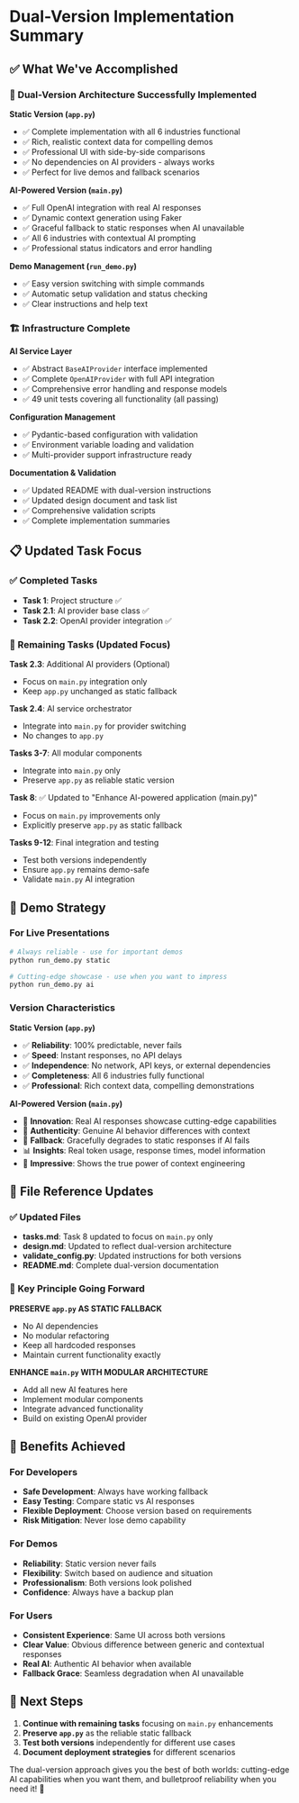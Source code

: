 # Dual-Version Implementation Summary

## ✅ What We've Accomplished

### 🎯 Dual-Version Architecture Successfully Implemented

**Static Version (`app.py`)**
- ✅ Complete implementation with all 6 industries functional
- ✅ Rich, realistic context data for compelling demos
- ✅ Professional UI with side-by-side comparisons
- ✅ No dependencies on AI providers - always works
- ✅ Perfect for live demos and fallback scenarios

**AI-Powered Version (`main.py`)**
- ✅ Full OpenAI integration with real AI responses
- ✅ Dynamic context generation using Faker
- ✅ Graceful fallback to static responses when AI unavailable
- ✅ All 6 industries with contextual AI prompting
- ✅ Professional status indicators and error handling

**Demo Management (`run_demo.py`)**
- ✅ Easy version switching with simple commands
- ✅ Automatic setup validation and status checking
- ✅ Clear instructions and help text

### 🏗️ Infrastructure Complete

**AI Service Layer**
- ✅ Abstract `BaseAIProvider` interface implemented
- ✅ Complete `OpenAIProvider` with full API integration
- ✅ Comprehensive error handling and response models
- ✅ 49 unit tests covering all functionality (all passing)

**Configuration Management**
- ✅ Pydantic-based configuration with validation
- ✅ Environment variable loading and validation
- ✅ Multi-provider support infrastructure ready

**Documentation & Validation**
- ✅ Updated README with dual-version instructions
- ✅ Updated design document and task list
- ✅ Comprehensive validation scripts
- ✅ Complete implementation summaries

## 📋 Updated Task Focus

### ✅ Completed Tasks
- **Task 1**: Project structure ✅
- **Task 2.1**: AI provider base class ✅
- **Task 2.2**: OpenAI provider integration ✅

### 🎯 Remaining Tasks (Updated Focus)

**Task 2.3**: Additional AI providers (Optional)
- Focus on `main.py` integration only
- Keep `app.py` unchanged as static fallback

**Task 2.4**: AI service orchestrator
- Integrate into `main.py` for provider switching
- No changes to `app.py`

**Tasks 3-7**: All modular components
- Integrate into `main.py` only
- Preserve `app.py` as reliable static version

**Task 8**: ✅ Updated to "Enhance AI-powered application (main.py)"
- Focus on `main.py` improvements only
- Explicitly preserve `app.py` as static fallback

**Tasks 9-12**: Final integration and testing
- Test both versions independently
- Ensure `app.py` remains demo-safe
- Validate `main.py` AI integration

## 🎪 Demo Strategy

### For Live Presentations
```bash
# Always reliable - use for important demos
python run_demo.py static

# Cutting-edge showcase - use when you want to impress
python run_demo.py ai
```

### Version Characteristics

**Static Version (`app.py`)**
- ✅ **Reliability**: 100% predictable, never fails
- ✅ **Speed**: Instant responses, no API delays
- ✅ **Independence**: No network, API keys, or external dependencies
- ✅ **Completeness**: All 6 industries fully functional
- ✅ **Professional**: Rich context data, compelling demonstrations

**AI-Powered Version (`main.py`)**
- 🤖 **Innovation**: Real AI responses showcase cutting-edge capabilities
- 🎯 **Authenticity**: Genuine AI behavior differences with context
- 🔄 **Fallback**: Gracefully degrades to static responses if AI fails
- 📊 **Insights**: Real token usage, response times, model information
- 🚀 **Impressive**: Shows the true power of context engineering

## 🔧 File Reference Updates

### ✅ Updated Files
- **tasks.md**: Task 8 updated to focus on `main.py` only
- **design.md**: Updated to reflect dual-version architecture
- **validate_config.py**: Updated instructions for both versions
- **README.md**: Complete dual-version documentation

### 🎯 Key Principle Going Forward

**PRESERVE `app.py` AS STATIC FALLBACK**
- No AI dependencies
- No modular refactoring
- Keep all hardcoded responses
- Maintain current functionality exactly

**ENHANCE `main.py` WITH MODULAR ARCHITECTURE**
- Add all new AI features here
- Implement modular components
- Integrate advanced functionality
- Build on existing OpenAI provider

## 🎉 Benefits Achieved

### For Developers
- **Safe Development**: Always have working fallback
- **Easy Testing**: Compare static vs AI responses
- **Flexible Deployment**: Choose version based on requirements
- **Risk Mitigation**: Never lose demo capability

### For Demos
- **Reliability**: Static version never fails
- **Flexibility**: Switch based on audience and situation
- **Professionalism**: Both versions look polished
- **Confidence**: Always have a backup plan

### For Users
- **Consistent Experience**: Same UI across both versions
- **Clear Value**: Obvious difference between generic and contextual responses
- **Real AI**: Authentic AI behavior when available
- **Fallback Grace**: Seamless degradation when AI unavailable

## 🚀 Next Steps

1. **Continue with remaining tasks** focusing on `main.py` enhancements
2. **Preserve `app.py`** as the reliable static fallback
3. **Test both versions** independently for different use cases
4. **Document deployment strategies** for different scenarios

The dual-version approach gives you the best of both worlds: cutting-edge AI capabilities when you want them, and bulletproof reliability when you need it! 🎯